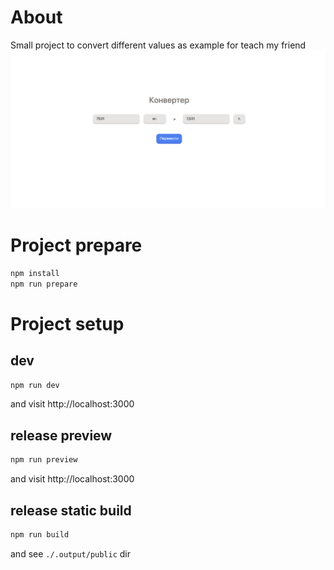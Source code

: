 # About
Small project to convert different values as example for teach my friend
![Project preview](./.github/assets/preview.png "preview")

# Project prepare
```sh
npm install
npm run prepare
```

# Project setup
## dev
```sh
npm run dev
```
and visit http://localhost:3000

## release preview
```sh
npm run preview
```
and visit http://localhost:3000

## release static build
```sh
npm run build
```
and see `./.output/public` dir
